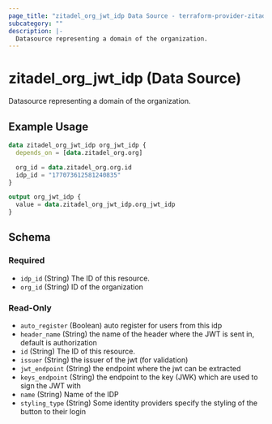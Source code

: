 ```yaml
---
page_title: "zitadel_org_jwt_idp Data Source - terraform-provider-zitadel"
subcategory: ""
description: |-
  Datasource representing a domain of the organization.
---
```


# zitadel_org_jwt_idp (Data Source)

Datasource representing a domain of the organization.

## Example Usage

```terraform
data zitadel_org_jwt_idp org_jwt_idp {
  depends_on = [data.zitadel_org.org]

  org_id = data.zitadel_org.org.id
  idp_id = "177073612581240835"
}

output org_jwt_idp {
  value = data.zitadel_org_jwt_idp.org_jwt_idp
}
```

<!-- schema generated by tfplugindocs -->
## Schema

### Required

- `idp_id` (String) The ID of this resource.
- `org_id` (String) ID of the organization

### Read-Only

- `auto_register` (Boolean) auto register for users from this idp
- `header_name` (String) the name of the header where the JWT is sent in, default is authorization
- `id` (String) The ID of this resource.
- `issuer` (String) the issuer of the jwt (for validation)
- `jwt_endpoint` (String) the endpoint where the jwt can be extracted
- `keys_endpoint` (String) the endpoint to the key (JWK) which are used to sign the JWT with
- `name` (String) Name of the IDP
- `styling_type` (String) Some identity providers specify the styling of the button to their login